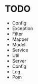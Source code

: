 # TODO

* Config
* Exception
* Filter
* Mapper
* Model
* Service
* Util
* Server
* Config
* Log
* Pom

